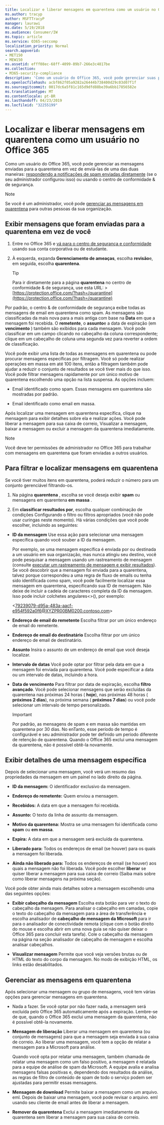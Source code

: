 ```yaml
---
title: Localizar e liberar mensagens em quarentena como um usuário no Office 365
ms.author: tracyp
author: MSFTTracyP
manager: laurawi
ms.date: 5/19/2018
ms.audience: Consumer/IW
ms.topic: article
ms.service: O365-seccomp
localization_priority: Normal
search.appverid:
- MET150
- MEW150
ms.assetid: efff08ec-68ff-4099-89b7-266e3c4817be
ms.collection:
- M365-security-compliance
description: 'Como um usuário do Office 365, você pode gerenciar suas próprias mensagens de spam em quarentena de duas maneiras: respondendo a notificações de spam enviadas diretamente para você (se o seu administrador tiver configurado esse recurso) ou usando o recurso de quarentena de spam na conformidade com segurança &amp; Centro.'
ms.openlocfilehash: acbf862f05a9282a26444b738400d29c03d07f1f
ms.sourcegitcommit: 0017dc6a5f81c165d9dfd88be39a6bb17856582e
ms.translationtype: MT
ms.contentlocale: pt-BR
ms.lasthandoff: 04/23/2019
ms.locfileid: "32255199"
---
```

# <a name="find-and-release-quarantined-messages-as-a-user-in-office-365"></a>Localizar e liberar mensagens em quarentena como um usuário no Office 365

Como um usuário do Office 365, você pode gerenciar as mensagens enviadas para a quarentena em vez de enviá-las de uma das duas maneiras: [respondendo a notificações de spam enviadas diretamente](use-spam-notifications-to-release-and-report-quarantined-messages.md) (se o seu administrador configurou isso) ou usando o centro de conformidade &amp; de segurança. 
  
> [!NOTE]
> Se você é um administrador, você pode [gerenciar as mensagens em quarentena](manage-quarantined-messages-and-files.md) para outras pessoas da sua organização. 
  
## <a name="view-messages-that-were-sent-to-quarantine-instead-of-to-you"></a>Exibir mensagens que foram enviadas para a quarentena em vez de você

1. Entre no Office 365 e [vá para o centro de segurança e conformidade](go-to-the-securitycompliance-center.md) usando sua conta corporativa ou de estudante. 
    
2. À esquerda, expanda **Gerenciamento de ameaças**, escolha **revisão**e, em seguida, escolha **quarentena**.
    
    > [!TIP]
    > Para ir diretamente para a página **quarentena** no centro de conformidade &amp; de segurança, use esta URL: >[https://protection.office.com/?hash=/quarantine](https://protection.office.com/?hash=/quarantine)
  
Por padrão, o centro &amp; de conformidade de segurança exibe todas as mensagens de email em quarentena como spam. As mensagens são classificadas da mais nova para a mais antiga com base na **Data** em que a mensagem foi recebida. O **remetente**, o **assunto**e a data de expiração (em **vencimento** ) também são exibidos para cada mensagem. Você pode classificar em um campo clicando no cabeçalho da coluna correspondente; clique em um cabeçalho de coluna uma segunda vez para reverter a ordem de classificação. 
  
Você pode exibir uma lista de todas as mensagens em quarentena ou pode procurar mensagens específicas por filtragem. Você só pode realizar operações em massa em até 100 itens, então a filtragem também pode ajudar a reduzir o conjunto de resultados se você tiver mais do que isso. Você pode filtrar mensagens rapidamente por um único motivo de quarentena escolhendo uma opção na lista suspensa. As opções incluem:
  
- Email identificado como spam. Essas mensagens em quarentena são mostradas por padrão.
    
- Email identificado como email em massa.
    
Após localizar uma mensagem em quarentena específica, clique na mensagem para exibir detalhes sobre ela e realizar ações. Você pode liberar a mensagem para sua caixa de correio, Visualizar a mensagem, baixar a mensagem ou excluir a mensagem da quarentena imediatamente.
  
> [!NOTE]
> Você deve ter permissões de administrador no Office 365 para trabalhar com mensagens em quarentena que foram enviadas a outros usuários. 
  
## <a name="to-filter-and-find-quarantined-messages"></a>Para filtrar e localizar mensagens em quarentena

Se você tiver muitos itens em quarentena, poderá reduzir o número para um conjunto gerenciável filtrando-os.
  
1. Na página **quarentena** , escolha se você deseja exibir **spam** ou mensagens em quarentena **em massa** . 
    
2. Em **classificar resultados por**, escolha qualquer combinação de condições Configurando o filtro ou filtros apropriados (você não pode usar curingas neste momento). Há várias condições que você pode escolher, incluindo as seguintes:
    
  - **ID da mensagem** Use essa ação para selecionar uma mensagem específica quando você souber a ID da mensagem. 
    
    Por exemplo, se uma mensagem específica é enviada por ou destinada a um usuário em sua organização, mas nunca atingiu seu destino, você pode pesquisar a mensagem usando um rastreamento de mensagem (consulte [executar um rastreamento de mensagem e exibir resultados](https://go.microsoft.com/fwlink/?LinkId=799737)). Se você descobrir que a mensagem foi enviada para a quarentena, talvez porque correspondeu a uma regra de fluxo de emails ou tenha sido identificada como spam, você pode facilmente localizar essa mensagem em quarentena, especificando sua ID de mensagem. Não deixe de incluir a cadeia de caracteres completa da ID da mensagem. Isso pode incluir colchetes angulares\<\>(), por exemplo:
    
    \<79239079-d95a-483a-aacf-e954f592a0f6@XYZPR00BM0200.contoso.com\>
    
  - **Endereço de email do remetente** Escolha filtrar por um único endereço de email do remetente. 
    
  - **Endereço de email do destinatário** Escolha filtrar por um único endereço de email de destinatário. 
    
  - **Assunto** Insira o assunto de um endereço de email que você deseja localizar. 
    
  - **Intervalo de datas** Você pode optar por filtrar pela data em que a mensagem foi enviada para quarentena. Você pode especificar a data ou um intervalo de datas, incluindo a hora. 
    
  - **Data de vencimento** Para filtrar por data de expiração, escolha **filtro avançado**. Você pode selecionar mensagens que serão excluídas da quarentena nas próximas 24 horas ( **hoje**), nas próximas 48 horas ( **próximos 2 dias**), na próxima semana ( **próximos 7 dias**) ou você pode selecionar um intervalo de tempo personalizado.
    
    > [!IMPORTANT]
    > Por padrão, as mensagens de spam e em massa são mantidas em quarentena por 30 dias. No enTanto, esse período de tempo é configurável e seu administrador pode ter definido um período diferente de retenção de quarentena. Quando o Office 365 exclui uma mensagem da quarentena, não é possível obtê-la novamente. 
  
## <a name="view-details-for-a-specific-message"></a>Exibir detalhes de uma mensagem específica

Depois de selecionar uma mensagem, você verá um resumo das propriedades da mensagem em um painel no lado direito da página.
  
- **ID da mensagem:** O identificador exclusivo da mensagem. 
    
- **Endereço do remetente:** Quem enviou a mensagem. 
    
- **Recebidos:** A data em que a mensagem foi recebida. 
    
- **Assunto:** O texto da linha de assunto da mensagem. 
    
- **Motivo da quarentena:** Mostra se uma mensagem foi identificada como **spam** ou **em massa**.
    
- **Expira:** A data em que a mensagem será excluída da quarentena. 
    
- **Liberado para:** Todos os endereços de email (se houver) para os quais a mensagem foi liberada. 
    
- **Ainda não liberado para:** Todos os endereços de email (se houver) aos quais a mensagem não foi liberada. Você pode escolher **liberar** se quiser liberar a mensagem para sua caixa de correio (Saiba mais sobre como liberar mensagens na próxima seção). 
    
Você pode obter ainda mais detalhes sobre a mensagem escolhendo uma das seguintes opções:
  
- **Exibir cabeçalho da mensagem** Escolha esta botão para ver o texto do cabeçalho da mensagem. Para analisar o cabeçalho em camadas, copie o texto do cabeçalho da mensagem para a área de transferência e escolha analisador de **cabeçalho de mensagem da Microsoft** para ir para o analisador de conectividade remota (clique com o botão direito do mouse e escolha abrir em uma nova guia se não quiser deixar o Office 365 para concluir esta tarefa). Cole o cabeçalho da mensagem na página na seção analisador de cabeçalho de mensagem e escolha analisar cabeçalhos. 
    
- **Visualizar mensagem** Permite que você veja versões brutas ou de HTML do texto do corpo da mensagem. No modo de exibição HTML, os links estão desabilitados. 
    
## <a name="manage-your-quarantined-messages"></a>Gerenciar as mensagens em quarentena

Após selecionar uma mensagem ou grupo de mensagens, você tem várias opções para gerenciar mensagens em quarentena.
  
- Nada a fazer. Se você optar por não fazer nada, a mensagem será excluída pelo Office 365 automaticamente após a expiração. Lembre-se de que, quando o Office 365 exclui uma mensagem da quarentena, não é possível obtê-la novamente.
    
- **Mensagem de liberação** Liberar uma mensagem em quarentena (ou conjunto de mensagens) para que a mensagem seja enviada à sua caixa de correio. Ao liberar uma mensagem, você tem a opção de relatar a mensagem para a Microsoft para análise. 
    
    Quando você opta por relatar uma mensagem, também chamada de relatar uma mensagem como um falso positivo, a mensagem é relatada para a equipe de análise de spam da Microsoft. A equipe avalia e analisa mensagens falsas positivas e, dependendo dos resultados da análise, as regras de filtro de conteúdo de spam de todo o serviço podem ser ajustadas para permitir essas mensagens.
    
- **Mensagem de download** Permite baixar a mensagem como um arquivo. eml. Depois de baixar uma mensagem, você pode revisar o arquivo. eml usando seu cliente de email antes de liberar a mensagem. 
    
- **Remover da quarentena** Exclui a mensagem imediatamente da quarentena sem liberar a mensagem para sua caixa de correio. 
    

